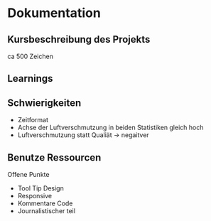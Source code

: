 # Dokumentation
## Kursbeschreibung des Projekts
ca 500 Zeichen
## Learnings


## Schwierigkeiten
- Zeitformat
- Achse der Luftverschmutzung in beiden Statistiken gleich hoch 
- Luftverschmutzung statt Qualiät -> negaitver
## Benutze Ressourcen


Offene Punkte
- Tool Tip Design
- Responsive
- Kommentare Code
- Journalistischer teil
